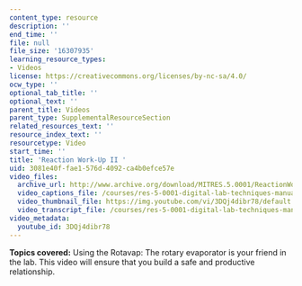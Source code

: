 ```yaml
---
content_type: resource
description: ''
end_time: ''
file: null
file_size: '16307935'
learning_resource_types:
- Videos
license: https://creativecommons.org/licenses/by-nc-sa/4.0/
ocw_type: ''
optional_tab_title: ''
optional_text: ''
parent_title: Videos
parent_type: SupplementalResourceSection
related_resources_text: ''
resource_index_text: ''
resourcetype: Video
start_time: ''
title: 'Reaction Work-Up II '
uid: 3081e40f-fae1-576d-4092-ca4b0efce57e
video_files:
  archive_url: http://www.archive.org/download/MITRES.5.0001/ReactionWork-upIi_MitDigitalLabTechniquesManual.mp4
  video_captions_file: /courses/res-5-0001-digital-lab-techniques-manual-spring-2007/9df23bc142b85e63973a99b5c2fd36e0_3DQj4dibr78.vtt
  video_thumbnail_file: https://img.youtube.com/vi/3DQj4dibr78/default.jpg
  video_transcript_file: /courses/res-5-0001-digital-lab-techniques-manual-spring-2007/ed22948fc6017498b53ad9c9e62af31d_3DQj4dibr78.pdf
video_metadata:
  youtube_id: 3DQj4dibr78
---
```


**Topics covered:** Using the Rotavap: The rotary evaporator is your friend in the lab. This video will ensure that you build a safe and productive relationship.

